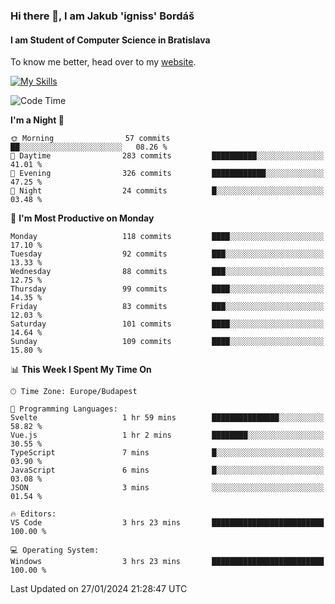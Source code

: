 ### Hi there 👋, I am Jakub 'igniss' Bordáš

#### I am Student of Computer Science in Bratislava
To know me better, head over to my [website](https://bordas.sk).

[![My Skills](https://skillicons.dev/icons?i=js,html,css,figma,svelte,java,kotlin,python,postgresql,typescript,nest,nodejs)](https://bordas.sk)


<!--START_SECTION:waka-->
![Code Time](http://img.shields.io/badge/Code%20Time-1%2C375%20hrs%2053%20mins-blue)

**I'm a Night 🦉** 

```text
🌞 Morning                57 commits          ██░░░░░░░░░░░░░░░░░░░░░░░   08.26 % 
🌆 Daytime                283 commits         ██████████░░░░░░░░░░░░░░░   41.01 % 
🌃 Evening                326 commits         ████████████░░░░░░░░░░░░░   47.25 % 
🌙 Night                  24 commits          █░░░░░░░░░░░░░░░░░░░░░░░░   03.48 % 
```
📅 **I'm Most Productive on Monday** 

```text
Monday                   118 commits         ████░░░░░░░░░░░░░░░░░░░░░   17.10 % 
Tuesday                  92 commits          ███░░░░░░░░░░░░░░░░░░░░░░   13.33 % 
Wednesday                88 commits          ███░░░░░░░░░░░░░░░░░░░░░░   12.75 % 
Thursday                 99 commits          ████░░░░░░░░░░░░░░░░░░░░░   14.35 % 
Friday                   83 commits          ███░░░░░░░░░░░░░░░░░░░░░░   12.03 % 
Saturday                 101 commits         ████░░░░░░░░░░░░░░░░░░░░░   14.64 % 
Sunday                   109 commits         ████░░░░░░░░░░░░░░░░░░░░░   15.80 % 
```


📊 **This Week I Spent My Time On** 

```text
🕑︎ Time Zone: Europe/Budapest

💬 Programming Languages: 
Svelte                   1 hr 59 mins        ███████████████░░░░░░░░░░   58.82 % 
Vue.js                   1 hr 2 mins         ████████░░░░░░░░░░░░░░░░░   30.55 % 
TypeScript               7 mins              █░░░░░░░░░░░░░░░░░░░░░░░░   03.90 % 
JavaScript               6 mins              █░░░░░░░░░░░░░░░░░░░░░░░░   03.08 % 
JSON                     3 mins              ░░░░░░░░░░░░░░░░░░░░░░░░░   01.54 % 

🔥 Editors: 
VS Code                  3 hrs 23 mins       █████████████████████████   100.00 % 

💻 Operating System: 
Windows                  3 hrs 23 mins       █████████████████████████   100.00 % 
```


 Last Updated on 27/01/2024 21:28:47 UTC
<!--END_SECTION:waka-->
